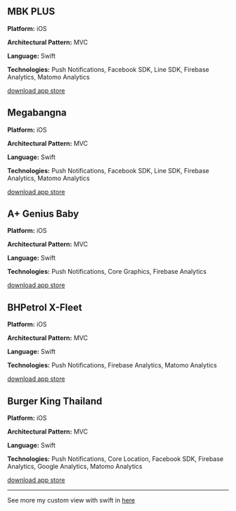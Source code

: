 ## MBK PLUS
**Platform:** iOS

**Architectural Pattern:** MVC

**Language:** Swift

**Technologies:** Push Notifications, Facebook SDK, Line SDK, Firebase Analytics, Matomo Analytics

[download app store](https://apps.apple.com/us/app/mbk-plus/id1244693671)

## Megabangna
**Platform:** iOS

**Architectural Pattern:** MVC

**Language:** Swift

**Technologies:** Push Notifications, Facebook SDK, Line SDK, Firebase Analytics, Matomo Analytics

[download app store](https://apps.apple.com/us/app/megabangna/id1460645032)

## A+ Genius Baby
**Platform:** iOS

**Architectural Pattern:** MVC

**Language:** Swift

**Technologies:** Push Notifications, Core Graphics, Firebase Analytics

[download app store](https://apps.apple.com/us/app/a-genius-baby/id564123089)

## BHPetrol X-Fleet
**Platform:** iOS

**Architectural Pattern:** MVC

**Language:** Swift

**Technologies:** Push Notifications, Firebase Analytics, Matomo Analytics

[download app store](https://apps.apple.com/us/app/bhpetrol-x-fleet/id1565475551)

## Burger King Thailand
**Platform:** iOS

**Architectural Pattern:** MVC

**Language:** Swift

**Technologies:** Push Notifications, Core Location, Facebook SDK, Firebase Analytics, Google Analytics, Matomo Analytics

[download app store](https://apps.apple.com/us/app/burger-king-thailand/id1440299482)

___

See more my custom view with swift in [here](https://www.google.com)
